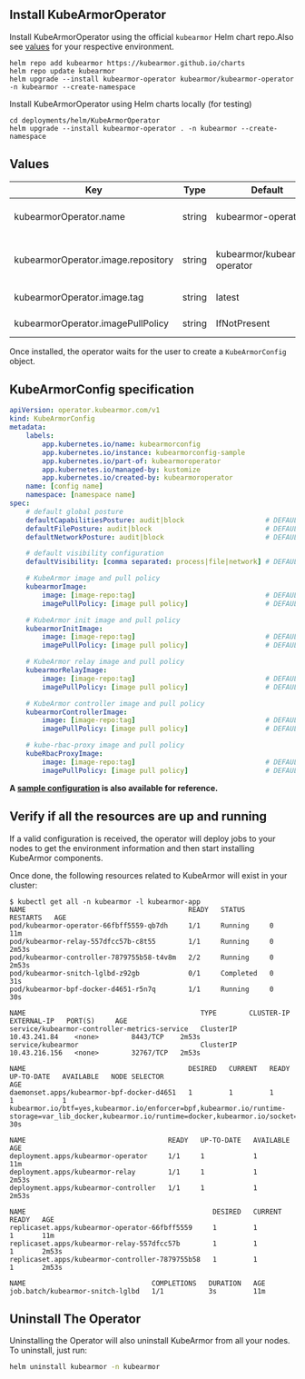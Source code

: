 ## Install KubeArmorOperator
Install KubeArmorOperator using the official `kubearmor` Helm chart repo.Also see [values](#Values) for your respective environment.
```
helm repo add kubearmor https://kubearmor.github.io/charts
helm repo update kubearmor
helm upgrade --install kubearmor-operator kubearmor/kubearmor-operator -n kubearmor --create-namespace
```

Install KubeArmorOperator using Helm charts locally (for testing)
```
cd deployments/helm/KubeArmorOperator
helm upgrade --install kubearmor-operator . -n kubearmor --create-namespace
```

## Values
| Key | Type | Default | Description |
|-----|------|---------|-------------|
| kubearmorOperator.name | string | kubearmor-operator | name of the operator's deployment |
| kubearmorOperator.image.repository | string | kubearmor/kubearmor-operator | image repository to pull KubeArmorOperator from |
| kubearmorOperator.image.tag | string | latest | KubeArmorOperator image tag |
| kubearmorOperator.imagePullPolicy | string | IfNotPresent | pull policy for operator image |

Once installed, the operator waits for the user to create a `KubeArmorConfig` object.

## KubeArmorConfig specification
```yaml
apiVersion: operator.kubearmor.com/v1
kind: KubeArmorConfig
metadata:
    labels:
        app.kubernetes.io/name: kubearmorconfig
        app.kubernetes.io/instance: kubearmorconfig-sample
        app.kubernetes.io/part-of: kubearmoroperator
        app.kubernetes.io/managed-by: kustomize
        app.kubernetes.io/created-by: kubearmoroperator
    name: [config name]
    namespace: [namespace name]
spec:
    # default global posture
    defaultCapabilitiesPosture: audit|block                    # DEFAULT - audit
    defaultFilePosture: audit|block                            # DEFAULT - audit
    defaultNetworkPosture: audit|block                         # DEFAULT - audit

    # default visibility configuration
    defaultVisibility: [comma separated: process|file|network] # DEFAULT - process,network

    # KubeArmor image and pull policy
    kubearmorImage:
        image: [image-repo:tag]                                # DEFAULT - kubearmor/kubearmor:stable
        imagePullPolicy: [image pull policy]                   # DEFAULT - Always

    # KubeArmor init image and pull policy
    kubearmorInitImage:
        image: [image-repo:tag]                                # DEFAULT - kubearmor/kubearmor-init:stable
        imagePullPolicy: [image pull policy]                   # DEFAULT - Always

    # KubeArmor relay image and pull policy
    kubearmorRelayImage:
        image: [image-repo:tag]                                # DEFAULT - kubearmor/kubearmor-relay:latest
        imagePullPolicy: [image pull policy]                   # DEFAULT - Always

    # KubeArmor controller image and pull policy
    kubearmorControllerImage:
        image: [image-repo:tag]                                # DEFAULT - kubearmor/kubearmor-controller:latest
        imagePullPolicy: [image pull policy]                   # DEFAULT - Always

    # kube-rbac-proxy image and pull policy
    kubeRbacProxyImage:
        image: [image-repo:tag]                                # DEFAULT - gcr.io/kubebuilder/kube-rbac-proxy:v0.12.0
        imagePullPolicy: [image pull policy]                   # DEFAULT - Always
```
**A [sample configuration](../../../pkg/KubeArmorOperator/config/samples/sample-config.yml) is also available for reference.**

## Verify if all the resources are up and running
If a valid configuration is received, the operator will deploy jobs to your nodes to get the environment information and then start installing KubeArmor components.

Once done, the following resources related to KubeArmor will exist in your cluster:
```
$ kubectl get all -n kubearmor -l kubearmor-app
NAME                                        READY   STATUS      RESTARTS   AGE
pod/kubearmor-operator-66fbff5559-qb7dh     1/1     Running     0          11m
pod/kubearmor-relay-557dfcc57b-c8t55        1/1     Running     0          2m53s
pod/kubearmor-controller-7879755b58-t4v8m   2/2     Running     0          2m53s
pod/kubearmor-snitch-lglbd-z92gb            0/1     Completed   0          31s
pod/kubearmor-bpf-docker-d4651-r5n7q        1/1     Running     0          30s

NAME                                           TYPE        CLUSTER-IP      EXTERNAL-IP   PORT(S)     AGE
service/kubearmor-controller-metrics-service   ClusterIP   10.43.241.84    <none>        8443/TCP    2m53s
service/kubearmor                              ClusterIP   10.43.216.156   <none>        32767/TCP   2m53s

NAME                                        DESIRED   CURRENT   READY   UP-TO-DATE   AVAILABLE   NODE SELECTOR                                                                                                                                                                       AGE
daemonset.apps/kubearmor-bpf-docker-d4651   1         1         1       1            1           kubearmor.io/btf=yes,kubearmor.io/enforcer=bpf,kubearmor.io/runtime-storage=var_lib_docker,kubearmor.io/runtime=docker,kubearmor.io/socket=run_docker.sock,kubernetes.io/os=linux   30s

NAME                                   READY   UP-TO-DATE   AVAILABLE   AGE
deployment.apps/kubearmor-operator     1/1     1            1           11m
deployment.apps/kubearmor-relay        1/1     1            1           2m53s
deployment.apps/kubearmor-controller   1/1     1            1           2m53s

NAME                                              DESIRED   CURRENT   READY   AGE
replicaset.apps/kubearmor-operator-66fbff5559     1         1         1       11m
replicaset.apps/kubearmor-relay-557dfcc57b        1         1         1       2m53s
replicaset.apps/kubearmor-controller-7879755b58   1         1         1       2m53s

NAME                               COMPLETIONS   DURATION   AGE
job.batch/kubearmor-snitch-lglbd   1/1           3s         11m
```

## Uninstall The Operator
Uninstalling the Operator will also uninstall KubeArmor from all your nodes. To uninstall, just run:
```bash
helm uninstall kubearmor -n kubearmor
```
